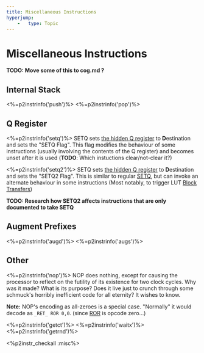 ```yaml
---
title: Miscellaneous Instructions
hyperjump:
    -   type: Topic
---
```


# Miscellaneous Instructions

**TODO: Move some of this to cog.md ?**

## Internal Stack

<%=p2instrinfo('push')%>
<%=p2instrinfo('pop')%>

## Q Register

<%=p2instrinfo('setq')%>
SETQ sets [the hidden Q register](cog.html#q-register) to **D**estination and sets the "SETQ Flag". This flag modifies the behaviour of some instructions (usually involving the contents of the Q register) and becomes unset after it is used (**TODO**: Which instuctions clear/not-clear it?)

<%=p2instrinfo('setq2')%>
SETQ sets [the hidden Q register](cog.html#q-register) to **D**estination and sets the "SETQ2 Flag". This is similar to regular [SETQ](#setq), but can invoke an alternate behaviour in some instructions (Most notably, to trigger LUT [Block Transfers](hubmem.html#block-transfers))

**TODO: Research how SETQ2 affects instructions that are only documented to take SETQ**

## Augment Prefixes

<%=p2instrinfo('augd')%>
<%=p2instrinfo('augs')%>

## Other

<%=p2instrinfo('nop')%>
NOP does nothing, except for causing the processor to reflect on the futility of its existence for two clock cycles. Why was it made? What is its purpose? Does it live just to crunch through some schmuck's horribly inefficient code for all eternity? It wishes to know.

**Note:** NOP's encoding as all-zeroes is a special case. "Normally" it would decode as `_RET_ ROR 0,0`. (since [ROR](alu.html#ror) is opcode zero...)


<%=p2instrinfo('getct')%>
<%=p2instrinfo('waitx')%>
<%=p2instrinfo('getrnd')%>


<%p2instr_checkall :misc%>
